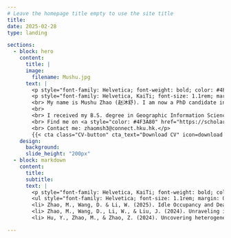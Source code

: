 ```yaml
---
# Leave the homepage title empty to use the site title
title:
date: 2025-02-28
type: landing

sections:
  - block: hero
    content:
      title: |
      image:
        filename: Mushu.jpg
      text: |
        <p style="font-family: Helvetica; font-weight: bold; color: #4F3A80; margin: 0rem 0rem 0rem 2rem ; font-size: 1.4rem; line-height: 1.5">Welcome to my homepage!</p>
        <p style="font-family: Helvetica, KaiTi; font-size: 1.1rem; margin: 0rem 1rem 0rem 4.5rem ; text-align: justify; ; line-height: 1.5">
        <br> My name is Mushu Zhao (赵沐舒). I am now a PhD candidate in urban planning and design at the University of Hong Kong.		
        <br>
        <br> I received my B.S. degree in Geographic Information Science at Sun Yat-sen University and M.S. degree in Applied Geographic Information System at National University of Singapore. Grounded in climate-responsive urbanism, my research focuses on environmental sustainability associated with urbanization and transportation, green transport solutions and sustainable infrastructure, and the impacts and interactions of extreme weather events on travel behavior.
        <br> Find me on <a style="color: #4F3A80" href="https://scholar.google.com/citations?user=tqmqRkwAAAAJ">Google Scholar</a>, <a style="color: #4F3A80" href="https://www.researchgate.net/profile/Mushu-Zhao">ResearchGate</a>, and <a style="color: #4F3A80" href="https://www.linkedin.com/in/mushu-zhao-75692a165/">LinkedIn</a>.
        <br> Contact me: zhaomsh3@connect.hku.hk.</p>
        {{< cta class="CV-button" cta_text="Download CV" icon=download cta_link="./cv/CV_ZhaoMushu.pdf">}}
    design:
      background:
      slide_height: "200px" 
  - block: markdown
    content:
      title:
      subtitle: 
      text: |
        <p style="font-family: Helvetica, KaiTi; font-weight: bold; color: #4F3A80; margin: -5rem 0rem 1rem 4.5rem ; font-size: 1.4rem;"> Lastest Publications </p>
        <ul style="font-family: Helvetica; font-size: 1.1rem; margin: 0rem 8rem 0rem 4.5rem ; text-align: justify">
        <li> Zhao, M., Wang, D. & Li, W. (2025). Idle Occupancy and Dead Piles: New Challenges in Public Charging Station Promotion. <em>Annals of GIS</em>, 1-21. 
        <li> Zhao, M., Wang, D., Li, W., & Liu, J. (2024). Unraveling influencing factors of public charging station utilization. <em>Transportation Research Part D: Transport and Environment</em>, 137, 104506. 
        <li> Hu, Y., Zhao, M., & Zhao, Z. (2024). Uncovering heterogeneous effects of link-level street environment on e-bike and e-scooter usage. <em>Transportation Research Part D: Transport and Environment</em>, 136, 104477. </ul> 

---
```

